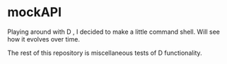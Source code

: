# mockAPI
Playing around with D , I decided to make a little command shell. Will see how it evolves over time.

The rest of this repository is miscellaneous tests of D functionality.
